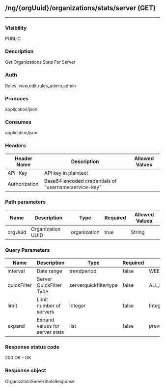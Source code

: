 ## /ng/{orgUuid}/organizations/stats/server (GET)
---
### Visibility
PUBLIC
### Description
Get Organizations Stats For Server
### Auth
Roles: view,edit,rules_admin,admin
### Produces
application/json
### Consumes
application/json
### Headers
| Header Name | Description | Allowed Values |
| ----------- | ----------- | ----------- |
| API-Key | API key in plaintext |  |
| Authorization | Base64 encoded credentials of &quot;username:service-key&quot; |  |
### Path parameters
| Name | Description | Type | Required | Allowed Values |
| ----------- | ----------- | ----------- | ----------- | ----------- |
| orgUuid | Organization UUID | organization | true | String |
### Query Parameters
| Name | Description | Type | Required | Allowed Values |
| ----------- | ----------- | ----------- | ----------- | ----------- |
| interval | Date range | trendperiod | false | WEEK,MONTH,YEAR |
| quickFilter | Server QuickFilter Type | serverquickfiltertype | false | ALL,PROTECTED,UNPROTECTED,ONLINE,OFFLINE,OUT_OF_DATE |
| limit | Limit number of servers | integer | false | Integer |
| expand | Expand values for server stats | list | false | previous,deleted,onboarded,offline,skip_links |
### Response status code
200 OK - OK
### Response object
OrganizationServerStatsResponse
